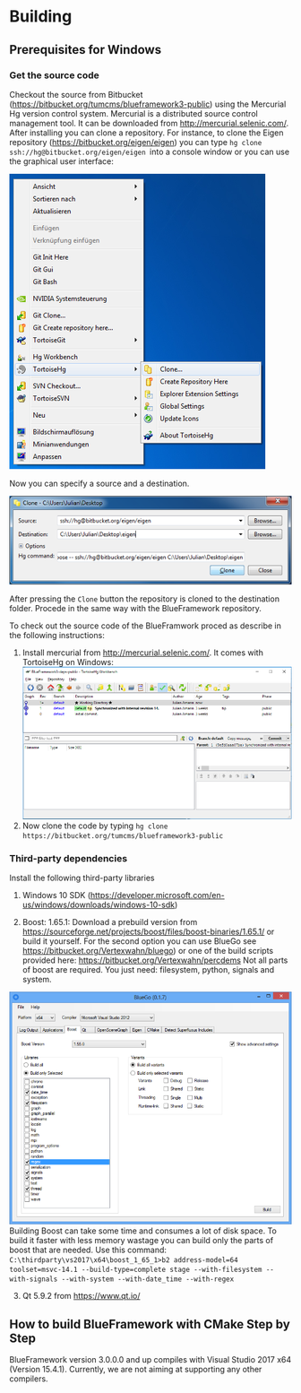 # Building

## Prerequisites for Windows

### Get the source code

Checkout the source from Bitbucket (https://bitbucket.org/tumcms/blueframework3-public) using the Mercurial Hg version control system. Mercurial is a distributed source control management tool. It can be downloaded from http://mercurial.selenic.com/. After installing you can clone a repository. For instance, to clone the Eigen repository (https://bitbucket.org/eigen/eigen) you can type `hg clone ssh://hg@bitbucket.org/eigen/eigen `into a console window or you can use the graphical user interface:

![TortoiseHg](images/thgui.png)

Now you can specify a source and a destination.

![TortoiseHg](images/thgui2.png)

After pressing the ```Clone``` button the repository is cloned to the destination folder. Procede in the same way with the BlueFramework repository.

To check out the source code of the BlueFramwork proced as describe in the following instructions:

1. Install mercurial from http://mercurial.selenic.com/. It comes with TortoiseHg on Windows:
![TortoiseHg](images/thg.png)
2. Now clone the code by typing `hg clone https://bitbucket.org/tumcms/blueframework3-public`

### Third-party dependencies

Install the following third-party libraries

1. Windows 10 SDK (https://developer.microsoft.com/en-us/windows/downloads/windows-10-sdk)

2. Boost: 1.65.1: Download a prebuild version from https://sourceforge.net/projects/boost/files/boost-binaries/1.65.1/ or build it yourself. For the second option you can use BlueGo see https://bitbucket.org/Vertexwahn/bluego) or one of the build scripts provided here: https://bitbucket.org/Vertexwahn/percdems
Not all parts of boost are required. You just need: filesystem, python, signals and system.

![BlueGo](images/BlueGo.png)
Building Boost can take some time and consumes a lot of disk space. To build it faster with less memory wastage you can build only the parts of boost that are needed. Use this command:
`C:\thirdparty\vs2017\x64\boost_1_65_1>b2 address-model=64 toolset=msvc-14.1 --build-type=complete stage --with-filesystem --with-signals --with-system --with-date_time --with-regex`

3. Qt 5.9.2 from https://www.qt.io/

## How to build BlueFramework with CMake Step by Step

BlueFramework version 3.0.0.0 and up compiles with Visual Studio 2017 x64 (Version 15.4.1). Currently, we are not aiming at supporting any other compilers.


